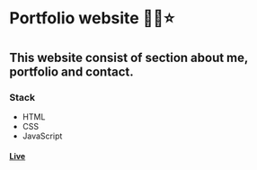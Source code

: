 # Portfolio website :mega::boom::star:
## This website consist of section about me, portfolio and contact.

### Stack
* HTML
* CSS
* JavaScript

#### [Live](https://jovial-noyce-1bb951.netlify.app/)
